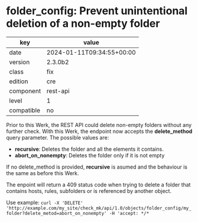 [//]: # (werk v2)
# folder_config: Prevent unintentional deletion of a non-empty folder

key        | value
---------- | ---
date       | 2024-01-11T09:34:55+00:00
version    | 2.3.0b2
class      | fix
edition    | cre
component  | rest-api
level      | 1
compatible | no

Prior to this Werk, the REST API could delete non-empty folders without any further check. With this Werk, the endpoint now accepts the **delete_method** query parameter. The possible values are:
- **recursive**: Deletes the folder and all the elements it contains.
- **abort_on_nonempty**: Deletes the folder only if it is not empty

If no delete_method is provided, **recursive** is asumed and the behaviour is the same as before this Werk.

The enpoint will return a 409 status code when trying to delete a folder that contains hosts, rules, subfolders or is referenced by another object.

Use example:
`curl -X 'DELETE' 'http://example.com/my_site/check_mk/api/1.0/objects/folder_config/my_folder?delete_metod=abort_on_nonempty' -H 'accept: */*`

